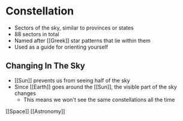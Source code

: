 # Constellation

- Sectors of the sky, similar to provinces or states
- 88 sectors in total
- Named after [[Greek]] star patterns that lie within them
- Used as a guide for orienting yourself

## Changing In The Sky

- [[Sun]] prevents us from seeing half of the sky
- Since [[Earth]] goes around the [[Sun]], the visible part of the sky changes
  - This means we won't see the same constellations all the time

[[Space]] [[Astronomy]]

